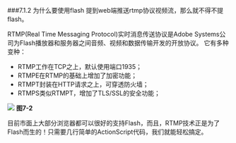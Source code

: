 ###7.1.2 为什么要使用flash
提到web端推送rtmp协议视频流，那么就不得不提flash。

RTMP(Real Time Messaging Protocol)实时消息传送协议是Adobe Systems公司为Flash播放器和服务器之间音频、视频和数据传输开发的开放协议。
它有多种变种：
- RTMP工作在TCP之上，默认使用端口1935；
- RTMPE在RTMP的基础上增加了加密功能；
- RTMPT封装在HTTP请求之上，可穿透防火墙；
- RTMPS类似RTMPT，增加了TLS/SSL的安全功能；


![](/assets/ti123123123123mg.jpg)
**图7-2**


目前市面上大部分浏览器都可以很好的支持Flash，而且，RTMP技术正是为了Flash而生的！只需要几行简单的ActionScript代码，我们就能轻松搞定。